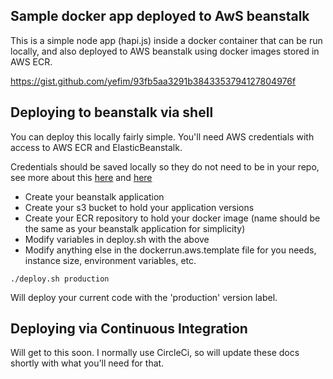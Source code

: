 ## Sample docker app deployed to AwS beanstalk

This is a simple node app (hapi.js) inside a docker container that can be run locally, and also deployed to AWS beanstalk using docker images stored in AWS ECR.

https://gist.github.com/yefim/93fb5aa3291b3843353794127804976f

## Deploying to beanstalk via shell

You can deploy this locally fairly simple.   You'll need AWS credentials with access to AWS ECR and ElasticBeanstalk.

Credentials should be saved locally so they do not need to be in your repo, see more about this [here](http://docs.aws.amazon.com/cli/latest/userguide/cli-chap-getting-started.html)
and [here](http://docs.aws.amazon.com/cli/latest/userguide/cli-config-files.html)

  - Create your beanstalk application
  - Create your s3 bucket to hold your application versions
  - Create your ECR repository to hold your docker image (name should be the same as your beanstalk application for simplicity)
  - Modify variables in deploy.sh with the above
  - Modify anything else in the dockerrun.aws.template file for you needs, instance size, environment variables, etc.

`./deploy.sh production`

Will deploy your current code with the 'production' version label.

## Deploying via Continuous Integration

Will get to this soon.  I normally use CircleCi, so will update these docs shortly with what you'll need for that.
